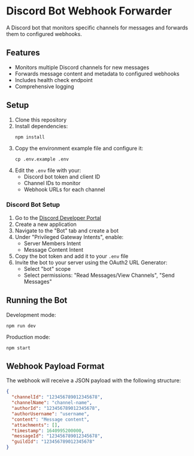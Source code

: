 # Discord Bot Webhook Forwarder

A Discord bot that monitors specific channels for messages and forwards them to configured webhooks.

## Features

- Monitors multiple Discord channels for new messages
- Forwards message content and metadata to configured webhooks
- Includes health check endpoint
- Comprehensive logging

## Setup

1. Clone this repository
2. Install dependencies:
   ```
   npm install
   ```
3. Copy the environment example file and configure it:
   ```
   cp .env.example .env
   ```
4. Edit the `.env` file with your:
   - Discord bot token and client ID
   - Channel IDs to monitor
   - Webhook URLs for each channel

### Discord Bot Setup

1. Go to the [Discord Developer Portal](https://discord.com/developers/applications)
2. Create a new application
3. Navigate to the "Bot" tab and create a bot
4. Under "Privileged Gateway Intents", enable:
   - Server Members Intent
   - Message Content Intent
5. Copy the bot token and add it to your `.env` file
6. Invite the bot to your server using the OAuth2 URL Generator:
   - Select "bot" scope
   - Select permissions: "Read Messages/View Channels", "Send Messages"

## Running the Bot

Development mode:
```
npm run dev
```

Production mode:
```
npm start
```

## Webhook Payload Format

The webhook will receive a JSON payload with the following structure:

```json
{
  "channelId": "123456789012345678",
  "channelName": "channel-name",
  "authorId": "123456789012345678",
  "authorUsername": "username",
  "content": "Message content",
  "attachments": [],
  "timestamp": 1640995200000,
  "messageId": "123456789012345678",
  "guildId": "123456789012345678"
}
``` 